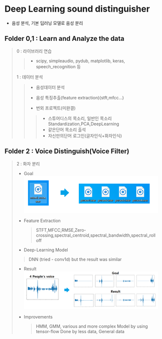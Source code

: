 # Deep Learning sound distinguisher

- 음성 분석, 기본 딥러닝 모델로 음성 분리



## Folder 0,1 : Learn and Analyze the data

> 0 : 라이브러리 연습
>
> > * scipy, simpleaudio, pydub, matplotlib, keras, speech_recognition 등
>
> 1 : 데이터 분석
>
> > * 음성데이터 분석
> >
> > * 음성 특징추출(feature extraction)(stft,mfcc...)
> >
> > *  번외 프로젝트(미완결)
> >   >
> >   > * 스튜어디스의 목소리, 일반인 목소리 Standardization,PCA,DeepLearning
> >   >* 같은단어 목소리 출석
> >   > * 자신만의단어 로그인(글자인식+화자인식)



##  Folder 2 : Voice Distinguish(Voice Filter)

> 2 : 화자 분리
> * Goal
> ![Goal](/README_IMG/goal.png)
>
> * Feature Extraction
>
>    > STFT,MFCC,RMSE,Zero-crossing,spectral_centroid,spectral_bandwidth,spectral_rolloff
>
> *   Deep-Learning Model
>
>    > DNN
>    > (tried - conv1d) but the result was similar
>
> * Result
> ![Voice_Filter_Model](/README_IMG/Goal_Result.png)
> * Improvements
>   
>    > HMM, GMM, various and more complex Model by using tensor-flow
>	 > Done by less data, General data
> 
>